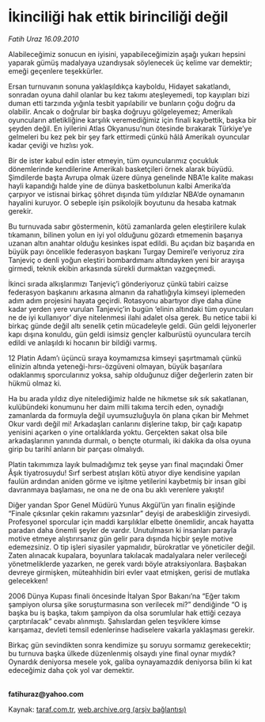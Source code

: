 # İkinciliği hak ettik birinciliği değil

*Fatih Uraz 16.09.2010*

<div class="yazi"><p>Alabileceğimiz sonucun en iyisini, yapabileceğimizin aşağı yukarı hepsini yaparak gümüş madalyaya uzandıysak söylenecek üç kelime var demektir; emeği geçenlere teşekkürler.</p>
<p>Ersan turnuvanın sonuna yaklaşıldıkça kayboldu, Hidayet sakatlandı, sonradan oyuna dahil olanlar bu kez takımı ateşleyemedi, top kayıpları bizi duman etti tarzında yığınla tesbit yapılabilir ve bunların çoğu doğru da olabilir. Ancak o doğrular bir başka doğruyu gölgeleyemez; Amerikalı oyuncuların atletikliğine karşılık veremediğimiz için finali kaybettik, başka bir şeyden değil. En iyilerini Atlas Okyanusu’nun ötesinde bırakarak Türkiye’ye gelmeleri bu kez pek bir şey fark ettirmedi çünkü hâlâ Amerikalı oyuncular kadar çeviği ve hızlısı yok.</p>
<p>Bir de ister kabul edin ister etmeyin, tüm oyuncularımız çocukluk dönemlerinde kendilerine Amerikalı basketçileri örnek alarak büyüdü. Şimdilerde başta Avrupa olmak üzere dünya genelinde NBA’le kalite makası hayli kapandığı halde yine de dünya basketbolunun kalbi Amerika’da çarpıyor ve istisnai birkaç şöhret dışında tüm yıldızlar NBA’de oynamanın hayalini kuruyor. O sebeple işin psikolojik boyutunu da hesaba katmak gerekir.</p>
<p>Bu turnuvada sabır göstermenin, kötü zamanlarda gelen eleştirilere kulak tıkamanın, bilinen yolun en iyi yol olduğunu gözardı etmemenin başarıya uzanan altın anahtar olduğu kesinkes ispat edildi. Bu açıdan biz başarıda en büyük payı öncelikle federasyon başkanı Turgay Demirel’e veriyoruz zira Tanjeviç o denli yoğun eleştiri bombardımanı altındayken yeni bir arayışa girmedi, teknik ekibin arkasında sürekli durmaktan vazgeçmedi. </p>
<p>İkinci sırada alkışlarımızı Tanjeviç’i gönderiyoruz çünkü tabiri caizse federasyon başkanını arkasına almanın da rahatlığıyla kimseyi iplemeden adım adım projesini hayata geçirdi. Rotasyonu abartıyor diye daha düne kadar yerden yere vurulan Tanjeviç’in bugün ‘elinin altındaki tüm oyuncuları ne de iyi kullanıyor’ diye nitelenmesi ilahi adalet olsa gerek. Bu netice tabii ki birkaç günde değil altı senelik çetin mücadeleyle geldi. Gün geldi lejyonerler kapı dışına konuldu, gün geldi isimsiz gençler kalburüstü oyunculara tercih edildi ve anlaşıldı ki hocanın bir bildiği varmış.</p>
<p>12 Platin Adam’ı üçüncü sıraya koymamızsa kimseyi şaşırtmamalı çünkü elinizin altında yeteneği-hırsı-özgüveni olmayan, büyük başarılara odaklanmış sporcularınız yoksa, sahip olduğunuz diğer değerlerin zaten bir hükmü olmaz ki.</p>
<p>Ha bu arada yıldız diye nitelediğimiz halde ne hikmetse sık sık sakatlanan, kulübündeki konumunu her daim milli takıma tercih eden, oynadığı zamanlarda da formuyla değil uyumsuzluğuyla ön plana çıkan bir Mehmet Okur vardı değil mi! Arkadaşları canlarını dişlerine takıp, bir çağı kapatıp yenisini açarken o yine ortalıklarda yoktu. Gerçekten sakat olsa bile arkadaşlarının yanında durmalı, o bençte oturmalı, iki dakika da olsa oyuna girip bu tarihî anların bir parçası olmalıydı.</p>
<p>Platin takımımıza layık bulmadığımız tek şeyse yarı final maçındaki Ömer Âşık tiyatrosuydu! Sırf serbest atışları kötü atıyor diye kendisine yapılan faulün ardından aniden görme ve işitme yetilerini kaybetmiş bir insan gibi davranmaya başlaması, ne ona ne de ona bu aklı verenlere yakıştı!</p>
<p>Diğer yandan Spor Genel Müdürü Yunus Akgül’ün yarı finalin eşiğinde “Finale çıksınlar çekin rakamını yazsınlar” deyişi de arabeskliğin zirvesiydi. Profesyonel sporcular için maddi karşılıklar elbette önemlidir, ancak hayatta paradan daha önemli şeyler de vardır. Unutulmasın ki insanları parayla motive etmeye alıştırırsanız gün gelir para dışında hiçbir şeyle motive edemezsiniz. O tip işleri siyasiler yapmalıdır, bürokratlar ve yöneticiler değil. Zaten alınacak kupalara, boyunlara takılacak madalyalara neler verileceği yönetmeliklerde yazarken, ne gerek vardı böyle atraksiyonlara. Başbakan devreye girmişken, müteahhidin biri evler vaat etmişken, gerisi de mutlaka gelecekken! </p>
<p>2006 Dünya Kupası finali öncesinde İtalyan Spor Bakanı’na “Eğer takım şampiyon olursa şike soruşturmasına son verilecek mi?” dendiğinde “O iş başka bu iş başka, takım şampiyon da olsa sorumlular hak ettiği cezaya çarptırılacak” cevabı alınmıştı. Şahıslardan gelen teşviklere kimse karışamaz, devleti temsil edenlerinse hadiselere vakarla yaklaşması gerekir. </p>
<p>Birkaç gün sevindikten sonra kendimize şu soruyu sormamız gerekecektir; bu turnuva başka ülkede düzenlenmiş olsaydı yine final oynar mıydık? Oynardık deniyorsa mesele yok, galiba oynayamazdık deniyorsa bilin ki kat edeceğimiz daha çok yol var demektir.</p>
<p><b><br/>fatihuraz@yahoo.com</b></p></div>

Kaynak: [taraf.com.tr](m), [web.archive.org (arşiv bağlantısı)](http://web.archive.org/web/20100918093911/http://taraf.com.tr:80/fatih-uraz/makale-ikinciligi-hak-ettik-birinciligi-degil.htm)

